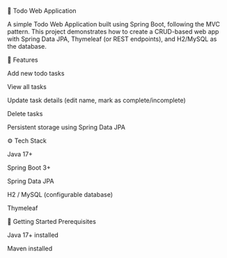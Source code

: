 📝 Todo Web Application

A simple Todo Web Application built using Spring Boot, following the MVC pattern. This project demonstrates how to create a CRUD-based web app with Spring Data JPA, Thymeleaf (or REST endpoints), and H2/MySQL as the database.

📌 Features

Add new todo tasks

View all tasks

Update task details (edit name, mark as complete/incomplete)

Delete tasks

Persistent storage using Spring Data JPA


⚙️ Tech Stack

Java 17+

Spring Boot 3+

Spring Data JPA

H2 / MySQL (configurable database)

Thymeleaf

🚀 Getting Started
Prerequisites

Java 17+ installed

Maven installed
